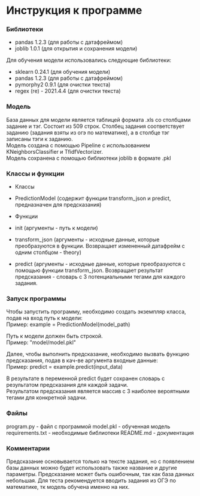 # Инструкция к программе
### Библиотеки
- pandas 1.2.3  (для работы с датафреймом)
- joblib 1.0.1 (для открытия и сохранения модели)

Для обучения модели использовались следующие библиотеки:

- sklearn 0.24.1 (для обучения модели)
- pandas 1.2.3 (для работы с датафреймом)
- pymorphy2 0.9.1 (для очистки текста)
- regex (re) - 2021.4.4 (для очистки текста)
### Модель
База данных для модели является таблицей формата .xls со столбцами задание и тэг. Состоит из 509 строк. Столбец задания соответствует заданию (задания взяты из огэ по математике), а в столбце тэг записаны тэги к заданию. 
<br>Модель создана с помощью Pipeline с использованием KNeighborsClassifier и TfidfVectorizer.
<br>Модель сохранена с помощью библиотеки joblib в формате .pkl

### Классы и функции
- Классы
 - PredictionModel (содержит функции transform_json и predict, предназначен для предсказания)
- Функции  
 - init (аргументы - путь к модели)
 - transform_json (аргументы - исходные данные, которые преобразуются в функции. Возвращает измененный датафрейм с одним столбцом - theory)

 - predict (аргументы - исходные данные, которые преобразуются с помощью функции transform_json. Возвращает результат предсказания - словарь с 3 потенциальными тегами для каждого задания.

### Запуск программы
Чтобы запустить программу, необходимо создать экземпляр класса, подав на вход путь к модели:
<br>Пример: example = PredictionModel(model_path)

Путь к модели должен быть строкой.
<br>Пример: "model/model.pkl"

Далее, чтобы выполнить предсказание, необходимо вызвать функцию предсказания, подав в кач-ве аргумента входные данные:
<br>Пример: predict = example.predict(input_data)

В результате в переменной predict будет сохранен словарь с результатом предсказания для каждой задачи.
<br> Результатом предсказания является массив с 3 наиболее вероятными тегами для конкретной задачи.
### Файлы
program.py - файл с программой
model.pkl - обученная модель
requirements.txt - необходимые библиотеки
README.md - документация
### Комментарии
Предсказание основывается только на тексте задания, но с появлением базы данных можно будет использовать также название и другие параметры.
Предсказание может быть ошибочным, так как база данных небольшая.
Для теста рекомендуется вводить задания из ОГЭ по математике, тк модель обучена именно на них.






